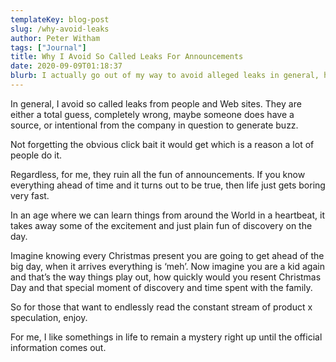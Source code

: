 ```yaml
---
templateKey: blog-post
slug: /why-avoid-leaks
author: Peter Witham
tags: ["Journal"]
title: Why I Avoid So Called Leaks For Announcements
date: 2020-09-09T01:18:37
blurb: I actually go out of my way to avoid alleged leaks in general, here's why.
---
```


In general, I avoid so called leaks from people and Web sites. They are either a total guess, completely wrong, maybe someone does have a source, or intentional from the company in question to generate buzz.

Not forgetting the obvious click bait it would get which is a reason a lot of people do it.

Regardless, for me, they ruin all the fun of announcements. If you know everything ahead of time and it turns out to be true, then life just gets boring very fast.

In an age where we can learn things from around the World in a heartbeat, it takes away some of the excitement and just plain fun of discovery on the day.

Imagine knowing every Christmas present you are going to get ahead of the big day, when it arrives everything is ‘meh’. Now imagine you are a kid again and that’s the way things play out, how quickly would you resent Christmas Day and that special moment of discovery and time spent with the family.

So for those that want to endlessly read the constant stream of product x speculation, enjoy.

For me, I like somethings in life to remain a mystery right up until the official information comes out.